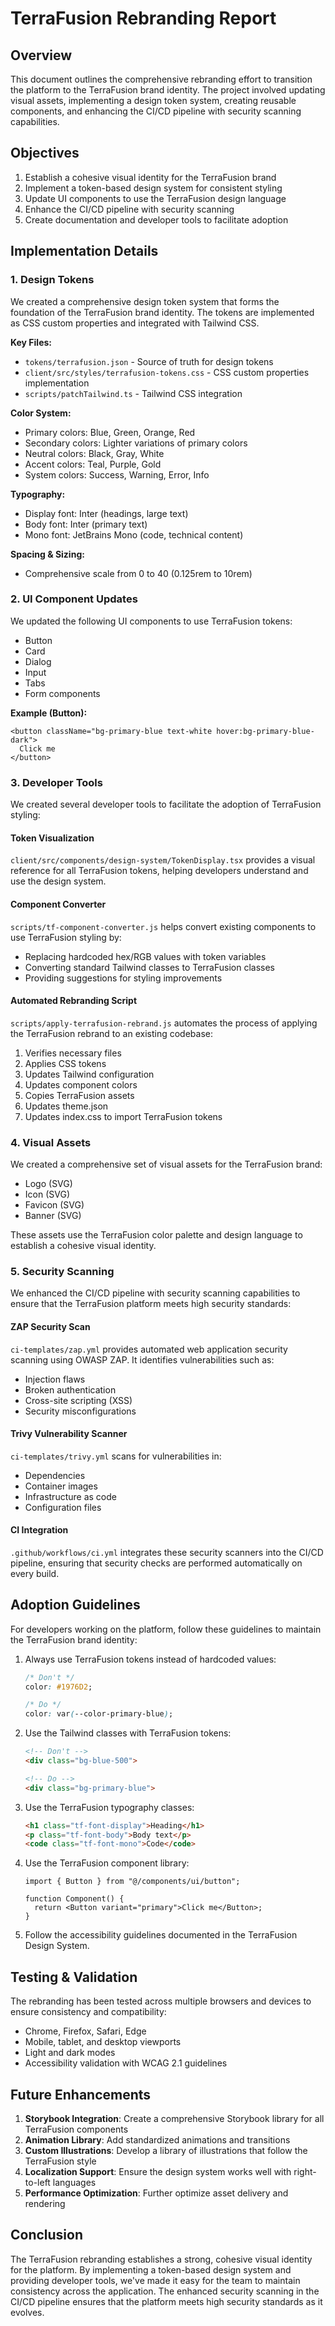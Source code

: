 # TerraFusion Rebranding Report

## Overview

This document outlines the comprehensive rebranding effort to transition the platform to the TerraFusion brand identity. The project involved updating visual assets, implementing a design token system, creating reusable components, and enhancing the CI/CD pipeline with security scanning capabilities.

## Objectives

1. Establish a cohesive visual identity for the TerraFusion brand
2. Implement a token-based design system for consistent styling
3. Update UI components to use the TerraFusion design language
4. Enhance the CI/CD pipeline with security scanning
5. Create documentation and developer tools to facilitate adoption

## Implementation Details

### 1. Design Tokens

We created a comprehensive design token system that forms the foundation of the TerraFusion brand identity. The tokens are implemented as CSS custom properties and integrated with Tailwind CSS.

**Key Files:**
- `tokens/terrafusion.json` - Source of truth for design tokens
- `client/src/styles/terrafusion-tokens.css` - CSS custom properties implementation
- `scripts/patchTailwind.ts` - Tailwind CSS integration

**Color System:**
- Primary colors: Blue, Green, Orange, Red
- Secondary colors: Lighter variations of primary colors
- Neutral colors: Black, Gray, White
- Accent colors: Teal, Purple, Gold
- System colors: Success, Warning, Error, Info

**Typography:**
- Display font: Inter (headings, large text)
- Body font: Inter (primary text)
- Mono font: JetBrains Mono (code, technical content)

**Spacing & Sizing:**
- Comprehensive scale from 0 to 40 (0.125rem to 10rem)

### 2. UI Component Updates

We updated the following UI components to use TerraFusion tokens:

- Button
- Card
- Dialog
- Input
- Tabs
- Form components

**Example (Button):**
```tsx
<button className="bg-primary-blue text-white hover:bg-primary-blue-dark">
  Click me
</button>
```

### 3. Developer Tools

We created several developer tools to facilitate the adoption of TerraFusion styling:

#### Token Visualization

`client/src/components/design-system/TokenDisplay.tsx` provides a visual reference for all TerraFusion tokens, helping developers understand and use the design system.

#### Component Converter

`scripts/tf-component-converter.js` helps convert existing components to use TerraFusion styling by:
- Replacing hardcoded hex/RGB values with token variables
- Converting standard Tailwind classes to TerraFusion classes
- Providing suggestions for styling improvements

#### Automated Rebranding Script

`scripts/apply-terrafusion-rebrand.js` automates the process of applying the TerraFusion rebrand to an existing codebase:
1. Verifies necessary files
2. Applies CSS tokens
3. Updates Tailwind configuration
4. Updates component colors
5. Copies TerraFusion assets
6. Updates theme.json
7. Updates index.css to import TerraFusion tokens

### 4. Visual Assets

We created a comprehensive set of visual assets for the TerraFusion brand:

- Logo (SVG)
- Icon (SVG)
- Favicon (SVG)
- Banner (SVG)

These assets use the TerraFusion color palette and design language to establish a cohesive visual identity.

### 5. Security Scanning

We enhanced the CI/CD pipeline with security scanning capabilities to ensure that the TerraFusion platform meets high security standards:

#### ZAP Security Scan

`ci-templates/zap.yml` provides automated web application security scanning using OWASP ZAP. It identifies vulnerabilities such as:
- Injection flaws
- Broken authentication
- Cross-site scripting (XSS)
- Security misconfigurations

#### Trivy Vulnerability Scanner

`ci-templates/trivy.yml` scans for vulnerabilities in:
- Dependencies
- Container images
- Infrastructure as code
- Configuration files

#### CI Integration

`.github/workflows/ci.yml` integrates these security scanners into the CI/CD pipeline, ensuring that security checks are performed automatically on every build.

## Adoption Guidelines

For developers working on the platform, follow these guidelines to maintain the TerraFusion brand identity:

1. Always use TerraFusion tokens instead of hardcoded values:
   ```css
   /* Don't */
   color: #1976D2;
   
   /* Do */
   color: var(--color-primary-blue);
   ```

2. Use the Tailwind classes with TerraFusion tokens:
   ```html
   <!-- Don't -->
   <div class="bg-blue-500">
   
   <!-- Do -->
   <div class="bg-primary-blue">
   ```

3. Use the TerraFusion typography classes:
   ```html
   <h1 class="tf-font-display">Heading</h1>
   <p class="tf-font-body">Body text</p>
   <code class="tf-font-mono">Code</code>
   ```

4. Use the TerraFusion component library:
   ```tsx
   import { Button } from "@/components/ui/button";
   
   function Component() {
     return <Button variant="primary">Click me</Button>;
   }
   ```

5. Follow the accessibility guidelines documented in the TerraFusion Design System.

## Testing & Validation

The rebranding has been tested across multiple browsers and devices to ensure consistency and compatibility:

- Chrome, Firefox, Safari, Edge
- Mobile, tablet, and desktop viewports
- Light and dark modes
- Accessibility validation with WCAG 2.1 guidelines

## Future Enhancements

1. **Storybook Integration**: Create a comprehensive Storybook library for all TerraFusion components
2. **Animation Library**: Add standardized animations and transitions
3. **Custom Illustrations**: Develop a library of illustrations that follow the TerraFusion style
4. **Localization Support**: Ensure the design system works well with right-to-left languages
5. **Performance Optimization**: Further optimize asset delivery and rendering

## Conclusion

The TerraFusion rebranding establishes a strong, cohesive visual identity for the platform. By implementing a token-based design system and providing developer tools, we've made it easy for the team to maintain consistency across the application. The enhanced security scanning in the CI/CD pipeline ensures that the platform meets high security standards as it evolves.